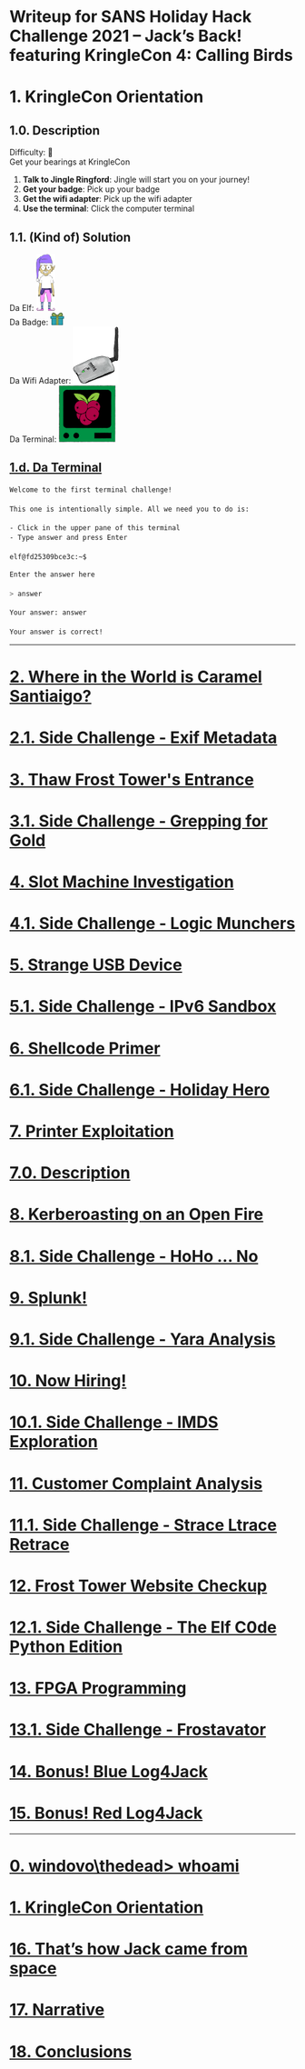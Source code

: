 # Writeup for SANS Holiday Hack Challenge 2021 – Jack’s Back! featuring KringleCon 4: Calling Birds
# 1. KringleCon Orientation
## 1.0. Description
Difficulty: :christmas_tree:   
Get your bearings at KringleCon  
1. **Talk to Jingle Ringford**: Jingle will start you on your journey!
2. **Get your badge**: Pick up your badge
3. **Get the wifi adapter**: Pick up the wifi adapter
4. **Use the terminal**: Click the computer terminal

## 1.1. (Kind of) Solution
Da Elf: ![jingle](imgs/00_jingleringford.png)  
Da Badge: ![badge](imgs/01_badge_legendary.png)  
Da Wifi Adapter: ![wifi](imgs/02_wifiDongle.png)  
Da Terminal: ![cranpi](imgs/03_cranpi.png)  

## [1.d. Da Terminal](1.d.%20Use%20the%20terminal.txt)
```bash
Welcome to the first terminal challenge!

This one is intentionally simple. All we need you to do is:

- Click in the upper pane of this terminal
- Type answer and press Enter

elf@fd25309bce3c:~$
```
```bash
Enter the answer here

> answer

Your answer: answer

Your answer is correct!
```

---
# [2. Where in the World is Caramel Santiaigo?](README.md)
# [2.1. Side Challenge - Exif Metadata](README.md)
# [3. Thaw Frost Tower's Entrance](README.md)
# [3.1. Side Challenge - Grepping for Gold](README.md)
# [4. Slot Machine Investigation](README.md)
# [4.1. Side Challenge - Logic Munchers](README.md)
# [5. Strange USB Device](README.md)
# [5.1. Side Challenge - IPv6 Sandbox](README.md)
# [6. Shellcode Primer](README.md)
# [6.1. Side Challenge - Holiday Hero](README.md)
# [7. Printer Exploitation](README.md)
# [7.0. Description](README.md)
# [8. Kerberoasting on an Open Fire](README.md)
# [8.1. Side Challenge - HoHo … No](README.md)
# [9. Splunk!](README.md)
# [9.1. Side Challenge - Yara Analysis](README.md)
# [10. Now Hiring!](README.md)
# [10.1. Side Challenge - IMDS Exploration](README.md)
# [11. Customer Complaint Analysis](README.md)
# [11.1. Side Challenge - Strace Ltrace Retrace](README.md)
# [12. Frost Tower Website Checkup](README.md)
# [12.1. Side Challenge - The Elf C0de Python Edition](README.md)
# [13. FPGA Programming](README.md)
# [13.1. Side Challenge - Frostavator](README.md)
# [14. Bonus! Blue Log4Jack](README.md)
# [15. Bonus! Red Log4Jack](README.md)
---
# [0. windovo\\thedead> whoami](../README.md)
# [1. KringleCon Orientation](01.%20KringleCon%20Orientation/README.md)
# [16. That’s how Jack came from space](../README.md#16-thats-how-jack-came-from-space)
# [17. Narrative](../README.md#17-narrative)
# [18. Conclusions](../README.md#18-conclusions)